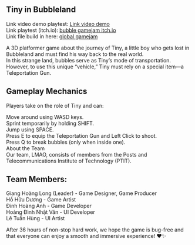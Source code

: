 ## Tiny in Bubbleland  

Link video demo playtest: [Link video demo](https://drive.google.com/file/d/1m7B3z2ShBFVl9hM9hjpwtTJ7ovrPj6_Y/view?usp=sharing)  
Link playtest (itch.io): [bubble gamejam itch.io](https://isanh.itch.io/bubble-in-tinyland)  
Link file build in here: [global gamejam](https://globalgamejam.org/games/2025/tiny-bubbleland-9)  

A 3D platformer game about the journey of Tiny, a little boy who gets lost in Bubbleland and must find his way back to the real world.  
In this strange land, bubbles serve as Tiny’s mode of transportation. However, to use this unique “vehicle,” Tiny must rely on a special item—a Teleportation Gun.  

## Gameplay Mechanics  

Players take on the role of Tiny and can:  

Move around using WASD keys.  
Sprint temporarily by holding SHIFT.  
Jump using SPACE.  
Press E to equip the Teleportation Gun and Left Click to shoot.  
Press Q to break bubbles (only when inside one).  
About the Team  
Our team, LMAO, consists of members from the Posts and Telecommunications Institute of Technology (PTIT).  

## Team Members:  

Giang Hoàng Long (Leader) - Game Designer, Game Producer    
Hồ Hữu Dương - Game Artist  
Đinh Hoàng Anh - Game Developer  
Hoàng Đình Nhật Văn - UI Developer  
Lê Tuấn Hùng - UI Artist  

After 36 hours of non-stop hard work, we hope the game is bug-free and that everyone can enjoy a smooth and immersive experience! ❤️✨



